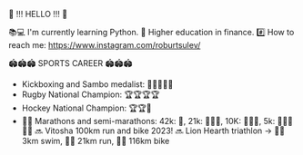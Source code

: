 
👋 !!! HELLO !!! 👋

📚💻 I'm currently learning Python.
📓 Higher education in finance.
#️⃣ How to reach me: https://www.instagram.com/roburtsulev/

🏟️🏟️🏟️  SPORTS CAREER  🏟️🏟️🏟️ 
- Kickboxing and Sambo medalist: 🥈🥈🥈🥉🥉
- Rugby National Champion: 🏆🏆🏆🏆
- Hockey National Champion: 🏆🏆🥈
- 🏃‍♂️ Marathons and semi-marathons: 42k: 🏅, 21k: 🏅🏅🏅, 10K: 🏅🏅🏅, 5k: 🏅🏅🏅🏅🏅
🔜 Vitosha 100km run and bike 2023!
🔜 Lion Hearth triathlon -> 🏊‍♂️ 3km swim, 🏃‍♂️ 21km run, 🚴‍♂️ 116km bike
<!--
**Roburt96/Roburt96** is a ✨ _special_ ✨ repository because its `README.md` (this file) appears on your GitHub profile.

Here are some ideas to get you started:

- 🔭 I’m currently working on ...
- 🌱 I’m currently learning ...
- 👯 I’m looking to collaborate on ...
- 🤔 I’m looking for help with ...
- 💬 Ask me about ...
- 📫 How to reach me: ...
- 😄 Pronouns: ...
- ⚡ Fun fact: ...
-->
